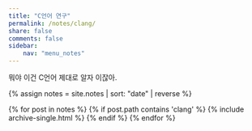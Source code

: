 ```yaml
---
title: "C언어 연구"
permalink: /notes/clang/
share: false
comments: false
sidebar:
    nav: "menu_notes"
---
```

뭐야 이건 C언어 제대로 알자 이잖아.

{% assign notes = site.notes | sort: "date" | reverse %}

{% for post in notes %}
  {% if post.path contains 'clang' %}
     {% include archive-single.html %}
  {% endif %}
{% endfor %}